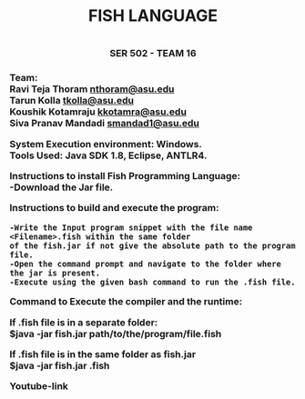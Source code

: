 
 <h1 align="center"> FISH LANGUAGE <h1>  
 <h3 align="center"> SER 502 - TEAM 16 <h3> 

 Team: <br> Ravi Teja Thoram  nthoram@asu.edu<br>
 Tarun Kolla tkolla@asu.edu<br>
 Koushik Kotamraju kkotamra@asu.edu<br>
 Siva Pranav Mandadi  smandad1@asu.edu<br>



 System Execution environment: Windows.<br>
 Tools Used: Java SDK 1.8, Eclipse, ANTLR4.<br>


 Instructions to install Fish Programming Language:<br>
    -Download the Jar file.



    
 Instructions to build and execute the program:<br>

    -Write the Input program snippet with the file name <Filename>.fish within the same folder 
    of the fish.jar if not give the absolute path to the program file.
    -Open the command prompt and navigate to the folder where the jar is present.
    -Execute using the given bash command to run the .fish file. 
 
 
 
 Command to Execute the compiler and the runtime:<br>


  If .fish file is in a separate folder:<br>
  $java -jar fish.jar path/to/the/program/file.fish 


  If .fish file is in the same folder as fish.jar<br>
  $java -jar fish.jar <filename>.fish

 
 Youtube-link
